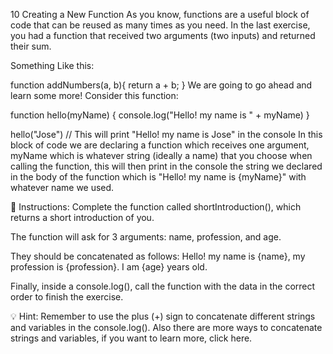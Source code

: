 10 Creating a New Function
As you know, functions are a useful block of code that can be reused as many times as you need. In the last exercise, you had a function that received two arguments (two inputs) and returned their sum.

Something Like this:

function addNumbers(a, b){
  return a + b;
}
We are going to go ahead and learn some more! Consider this function:

function hello(myName) {
    console.log("Hello! my name is " + myName)
}

hello("Jose") // This will print "Hello! my name is Jose" in the console
In this block of code we are declaring a function which receives one argument, myName which is whatever string (ideally a name) that you choose when calling the function, this will then print in the console the string we declared in the body of the function which is "Hello! my name is {myName}" with whatever name we used.

📝 Instructions:
Complete the function called shortIntroduction(), which returns a short introduction of you.

The function will ask for 3 arguments: name, profession, and age.

They should be concatenated as follows: Hello! my name is {name}, my profession is {profession}. I am {age} years old.

Finally, inside a console.log(), call the function with the data in the correct order to finish the exercise.

💡 Hint:
Remember to use the plus (+) sign to concatenate different strings and variables in the console.log(). Also there are more ways to concatenate strings and variables, if you want to learn more, click here.